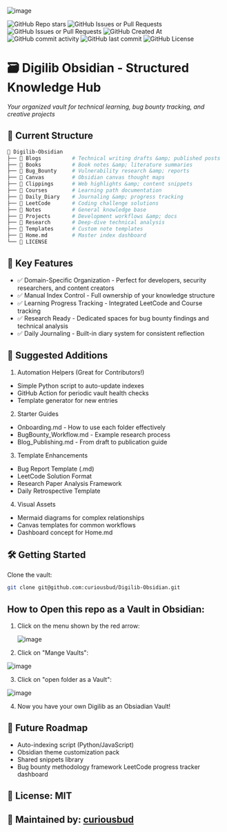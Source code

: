 ![image](https://github.com/user-attachments/assets/2424e2d1-f1f2-4555-a5bd-ff7e223067b9)

![GitHub Repo stars](https://img.shields.io/github/stars/curiousbud/Digilib-Obsidian) ![GitHub Issues or Pull Requests](https://img.shields.io/github/issues-pr/curiousbud/Digilib-Obsidian) ![GitHub Issues or Pull Requests](https://img.shields.io/github/issues/curiousbud/Digilib-Obsidian) ![GitHub Created At](https://img.shields.io/github/created-at/curiousbud/Digilib-Obsidian) ![GitHub commit activity](https://img.shields.io/github/commit-activity/t/curiousbud/Digilib-Obsidian) ![GitHub last commit](https://img.shields.io/github/last-commit/curiousbud/Digilib-Obsidian) ![GitHub License](https://img.shields.io/github/license/curiousbud/Digilib-Obsidian)

# 🗃️ Digilib Obsidian - Structured Knowledge Hub  
*Your organized vault for technical learning, bug bounty tracking, and creative projects*  

## 🌟 Current Structure

```bash
📁 Digilib-Obsidian
├── 📁 Blogs          # Technical writing drafts &amp; published posts
├── 📁 Books          # Book notes &amp; literature summaries
├── 📁 Bug_Bounty     # Vulnerability research &amp; reports
├── 📁 Canvas         # Obsidian canvas thought maps
├── 📁 Clippings      # Web highlights &amp; content snippets  
├── 📁 Courses        # Learning path documentation
├── 📁 Daily_Diary    # Journaling &amp; progress tracking
├── 📁 LeetCode       # Coding challenge solutions
├── 📁 Notes          # General knowledge base
├── 📁 Projects       # Development workflows &amp; docs
├── 📁 Research       # Deep-dive technical analysis
├── 📁 Templates      # Custom note templates
├── 📄 Home.md        # Master index dashboard
└── 📄 LICENSE
```

## 🚀 Key Features
- ✅ Domain-Specific Organization - Perfect for developers, security researchers, and content creators
- ✅ Manual Index Control - Full ownership of your knowledge structure
- ✅ Learning Progress Tracking - Integrated LeetCode and Course tracking
- ✅ Research Ready - Dedicated spaces for bug bounty findings and technical analysis
- ✅ Daily Journaling - Built-in diary system for consistent reflection

## 📌 Suggested Additions
1. Automation Helpers (Great for Contributors!)
  - Simple Python script to auto-update indexes
  - GitHub Action for periodic vault health checks
  - Template generator for new entries

2. Starter Guides
  - Onboarding.md - How to use each folder effectively
  - BugBounty_Workflow.md - Example research process
  - Blog_Publishing.md - From draft to publication guide

3. Template Enhancements
  - Bug Report Template (.md)
  - LeetCode Solution Format
  - Research Paper Analysis Framework
  - Daily Retrospective Template

4. Visual Assets
  - Mermaid diagrams for complex relationships
  - Canvas templates for common workflows
  - Dashboard concept for Home.md

## 🛠️ Getting Started

Clone the vault:

```bash
git clone git@github.com:curiousbud/Digilib-Obsidian.git
```

## How to Open this repo as a Vault in Obsidian:

1. Click on the menu shown by the red arrow:
   
   ![image](https://github.com/user-attachments/assets/b00251c2-5005-42a1-9eb8-b58d863681fe)

2. Click on "Mange Vaults":
  
  ![image](https://github.com/user-attachments/assets/455e0da0-51c1-4311-9ba1-9344513c56f2)

   
3. Click on "open folder as a Vault":

  ![image](https://github.com/user-attachments/assets/c75f982e-614c-49d2-b40a-eee669f0da93)

   
4. Now you have your own Digilib as an Obsiadian Vault!
   
## 🧭 Future Roadmap
  - Auto-indexing script (Python/JavaScript)
  - Obsidian theme customization pack
  - Shared snippets library
  - Bug bounty methodology framework
  LeetCode progress tracker dashboard

## 📜 License: MIT

## 🌱 Maintained by: [**curiousbud**](https://github.com/curiousbud)
